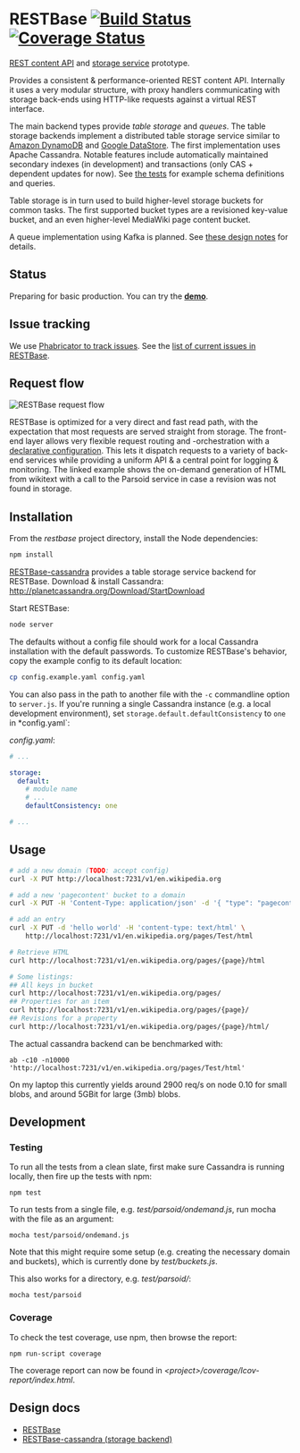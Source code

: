 # RESTBase [![Build Status](https://travis-ci.org/wikimedia/restbase.svg?branch=master)](https://travis-ci.org/wikimedia/restbase) [![Coverage Status](https://coveralls.io/repos/wikimedia/restbase/badge.svg?branch=master)](https://coveralls.io/r/wikimedia/restbase?branch=master)


[REST content
API](https://www.mediawiki.org/wiki/Requests_for_comment/Content_API) and [storage service](https://www.mediawiki.org/wiki/Requests_for_comment/Storage_service) prototype.

Provides a consistent & performance-oriented REST content API. Internally it
uses a very modular structure, with proxy handlers communicating with
storage back-ends using HTTP-like requests against a virtual REST interface.

The main backend types provide *table storage* and *queues*. The table storage
backends implement a distributed table storage service similar to [Amazon
DynamoDB](http://aws.amazon.com/documentation/dynamodb/) and [Google
DataStore](https://developers.google.com/datastore/). The first implementation
uses Apache Cassandra. Notable features include automatically maintained
secondary indexes (in development) and transactions (only CAS + dependent
updates for now). See [the
tests](https://github.com/gwicke/restbase-cassandra/blob/8a55b377173b08a6c772a208e69d2edf9425ad3a/storage/cassandra/test.js#L86)
for example schema definitions and queries.

Table storage is in turn used to build higher-level storage buckets for common
tasks. The first supported bucket types are a revisioned key-value bucket, and
an even higher-level MediaWiki page content bucket.

A queue implementation using Kafka is planned. See [these design notes](https://github.com/gwicke/restbase-cassandra/blob/master/doc/QueueBucket.md) for details.

## Status

Preparing for basic production. You can try the
**[demo](http://api.wmflabs.org/v1/en.wikipedia.org/pages/Paris/html/626969947)**.

## Issue tracking

We use [Phabricator to track
issues](https://phabricator.wikimedia.org/maniphest/task/create/?projects=PHID-PROJ-mszihytuo3ij3fcxcxgm). See the [list of current issues in RESTBase](https://phabricator.wikimedia.org/tag/restbase/).

## Request flow
![RESTBase request
flow](https://upload.wikimedia.org/wikipedia/commons/a/ab/Restbase_request_flow.svg)

RESTBase is optimized for a very direct and fast read path, with the
expectation that most requests are served straight from storage. The front-end
layer allows very flexible request routing and -orchestration with a
[declarative
configuration](https://github.com/gwicke/restbase/blob/master/doc/Architecture.md#declarative-configuration).
This lets it dispatch requests to a variety of back-end services while
providing a uniform API & a central point for logging & monitoring. The linked
example shows the on-demand generation of HTML from wikitext with a call to
the Parsoid service in case a revision was not found in storage.

## Installation

From the *restbase* project directory, install the Node dependencies:

```sh
npm install
```

[RESTBase-cassandra](https://github.com/gwicke/restbase-cassandra) provides a
table storage service backend for RESTBase. Download & install Cassandra:
http://planetcassandra.org/Download/StartDownload

Start RESTBase:

```sh
node server
```

The defaults without a config file should work for a local Cassandra
installation with the default passwords. To customize RESTBase's behavior,
copy the example config to its default location:

```sh
cp config.example.yaml config.yaml
```

You can also pass in the path to another file with the `-c` commandline option
to `server.js`. If you're running a single Cassandra instance (e.g. a local
development environment), set `storage.default.defaultConsistency` to `one` in
*config.yaml`:

*config.yaml*:

```yaml
# ...

storage:
  default:
    # module name
    # ...
    defaultConsistency: one

# ...
```

## Usage

```sh
# add a new domain (TODO: accept config)
curl -X PUT http://localhost:7231/v1/en.wikipedia.org

# add a new 'pagecontent' bucket to a domain
curl -X PUT -H 'Content-Type: application/json' -d '{ "type": "pagecontent" }' http://localhost:7231/v1/en.wikipedia.org/pages

# add an entry
curl -X PUT -d 'hello world' -H 'content-type: text/html' \
    http://localhost:7231/v1/en.wikipedia.org/pages/Test/html

# Retrieve HTML
curl http://localhost:7231/v1/en.wikipedia.org/pages/{page}/html

# Some listings:
## All keys in bucket
curl http://localhost:7231/v1/en.wikipedia.org/pages/
## Properties for an item
curl http://localhost:7231/v1/en.wikipedia.org/pages/{page}/
## Revisions for a property
curl http://localhost:7231/v1/en.wikipedia.org/pages/{page}/html/
```
The actual cassandra backend can be benchmarked with:
```
ab -c10 -n10000 'http://localhost:7231/v1/en.wikipedia.org/pages/Test/html'
```
On my laptop this currently yields around 2900 req/s on node 0.10 for small
blobs, and around 5GBit for large (3mb) blobs.

## Development

### Testing

To run all the tests from a clean slate, first make sure Cassandra is running locally, then fire up the tests with npm:

```
npm test
```

To run tests from a single file, e.g. *test/parsoid/ondemand.js*, run mocha with the file as an argument:

```
mocha test/parsoid/ondemand.js
```

Note that this might require some setup (e.g. creating the necessary domain and buckets), which is currently done by *test/buckets.js*.

This also works for a directory, e.g. *test/parsoid/*:

```
mocha test/parsoid
```

### Coverage

To check the test coverage, use npm, then browse the report:

```
npm run-script coverage
```

The coverage report can now be found in *&lt;project&gt;/coverage/lcov-report/index.html*.

## Design docs

- [RESTBase](https://github.com/gwicke/restbase/blob/master/doc/)
- [RESTBase-cassandra (storage backend)](https://github.com/gwicke/restbase-cassandra/blob/master/doc/)

